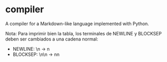 # compiler
A compiler for a Markdown-like language implemented with Python.

Nota: Para imprimir bien la tabla, los terminales de NEWLINE y BLOCKSEP deben ser cambiados a una cadena normal:
- NEWLINE: \n -> n
- BLOCKSEP: \n\n -> nn
